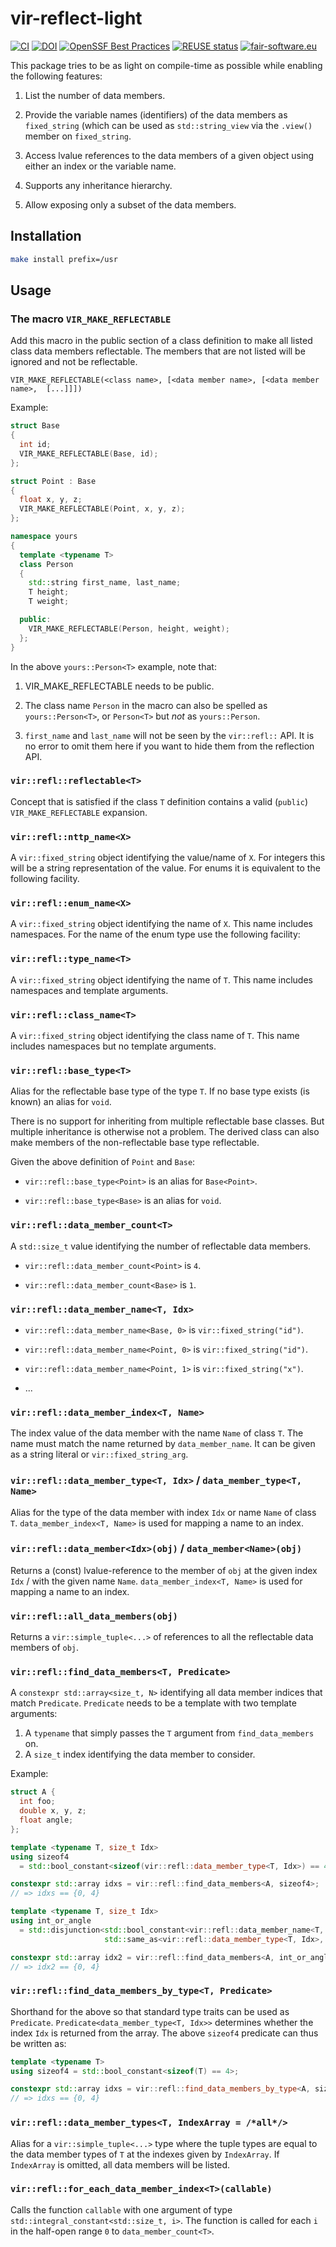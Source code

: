 # vir-reflect-light

[![CI](https://github.com/mattkretz/vir-reflect-light/actions/workflows/CI.yml/badge.svg)](https://github.com/mattkretz/vir-reflect-light/actions/workflows/CI.yml)
[![DOI](https://zenodo.org/badge/853507449.svg)](https://zenodo.org/doi/10.5281/zenodo.13762631)
[![OpenSSF Best Practices](https://www.bestpractices.dev/projects/9447/badge)](https://www.bestpractices.dev/projects/9447)
[![REUSE status](https://github.com/mattkretz/vir-reflect-light/actions/workflows/reuse.yml/badge.svg)](https://github.com/mattkretz/vir-reflect-light/actions/workflows/reuse.yml)
[![fair-software.eu](https://img.shields.io/badge/fair--software.eu-%E2%97%8F%20%20%E2%97%8F%20%20%E2%97%8B%20%20%E2%97%8F%20%20%E2%97%8F-yellow)](https://fair-software.eu)

This package tries to be as light on compile-time as possible while enabling 
the following features:

1. List the number of data members.

2. Provide the variable names (identifiers) of the data members as 
   `fixed_string` (which can be used as `std::string_view` via the `.view()` 
   member on `fixed_string`.

3. Access lvalue references to the data members of a given object using either 
   an index or the variable name.

4. Supports any inheritance hierarchy.

5. Allow exposing only a subset of the data members.

## Installation

```sh
make install prefix=/usr
```

## Usage

### The macro `VIR_MAKE_REFLECTABLE`

Add this macro in the public section of a class definition to make all listed 
class data members reflectable. The members that are not listed will be ignored 
and not be reflectable.

`VIR_MAKE_REFLECTABLE(<class name>, [<data member name>, [<data member name>, 
[...]]])`

Example:

```c++
struct Base
{
  int id;
  VIR_MAKE_REFLECTABLE(Base, id);
};

struct Point : Base
{
  float x, y, z;
  VIR_MAKE_REFLECTABLE(Point, x, y, z);
};

namespace yours
{
  template <typename T>
  class Person
  {
    std::string first_name, last_name;
    T height;
    T weight;

  public:
    VIR_MAKE_REFLECTABLE(Person, height, weight);
  };
}
```

In the above `yours::Person<T>` example, note that:

1. VIR_MAKE_REFLECTABLE needs to be public.

2. The class name `Person` in the macro can also be spelled as 
   `yours::Person<T>`, or `Person<T>` but *not* as `yours::Person`.

3. `first_name` and `last_name` will not be seen by the `vir::refl::` API. It 
   is no error to omit them here if you want to hide them from the reflection 
   API.

### `vir::refl::reflectable<T>`

Concept that is satisfied if the class `T` definition contains a valid 
(`public`) `VIR_MAKE_REFLECTABLE` expansion.

### `vir::refl::nttp_name<X>`

A `vir::fixed_string` object identifying the value/name of `X`. For integers 
this will be a string representation of the value. For enums it is equivalent 
to the following facility.

### `vir::refl::enum_name<X>`

A `vir::fixed_string` object identifying the name of `X`. This name includes 
namespaces. For the name of the enum type use the following facility:

### `vir::refl::type_name<T>`

A `vir::fixed_string` object identifying the name of `T`. This name includes 
namespaces and template arguments.

### `vir::refl::class_name<T>`

A `vir::fixed_string` object identifying the class name of `T`. This name 
includes namespaces but no template arguments.

### `vir::refl::base_type<T>`

Alias for the reflectable base type of the type `T`. If no base type exists (is 
known) an alias for `void`.

There is no support for inheriting from multiple reflectable base classes. But 
multiple inheritance is otherwise not a problem. The derived class can also 
make members of the non-reflectable base type reflectable.

Given the above definition of `Point` and `Base`:

- `vir::refl::base_type<Point>` is an alias for `Base<Point>`.

- `vir::refl::base_type<Base>` is an alias for `void`.

### `vir::refl::data_member_count<T>`

A `std::size_t` value identifying the number of reflectable data members.

- `vir::refl::data_member_count<Point>` is `4`.

- `vir::refl::data_member_count<Base>` is `1`.

### `vir::refl::data_member_name<T, Idx>`

- `vir::refl::data_member_name<Base, 0>` is `vir::fixed_string("id")`.

- `vir::refl::data_member_name<Point, 0>` is `vir::fixed_string("id")`.

- `vir::refl::data_member_name<Point, 1>` is `vir::fixed_string("x")`.

- ...

### `vir::refl::data_member_index<T, Name>`

The index value of the data member with the name `Name` of class `T`.
The name must match the name returned by `data_member_name`. It can be given as 
a string literal or `vir::fixed_string_arg`.

### `vir::refl::data_member_type<T, Idx>` / `data_member_type<T, Name>`

Alias for the type of the data member with index `Idx` or name `Name` of class 
`T`. `data_member_index<T, Name>` is used for mapping a name to an index.

### `vir::refl::data_member<Idx>(obj)` / `data_member<Name>(obj)`

Returns a (const) lvalue-reference to the member of `obj` at the given index 
`Idx` / with the given name `Name`. `data_member_index<T, Name>` is used for 
mapping a name to an index.

### `vir::refl::all_data_members(obj)`

Returns a `vir::simple_tuple<...>` of references to all the reflectable data 
members of `obj`.

### `vir::refl::find_data_members<T, Predicate>`

A `constexpr std::array<size_t, N>` identifying all data member indices that 
match `Predicate`. `Predicate` needs to be a template with two template 
arguments:

1. A `typename` that simply passes the `T` argument from `find_data_members` 
   on.
2. A `size_t` index identifying the data member to consider.

Example:

```c++
struct A {
  int foo;
  double x, y, z;
  float angle;
};

template <typename T, size_t Idx>
using sizeof4
  = std::bool_constant<sizeof(vir::refl::data_member_type<T, Idx>) == 4>;

constexpr std::array idxs = vir::refl::find_data_members<A, sizeof4>;
// => idxs == {0, 4}

template <typename T, size_t Idx>
using int_or_angle
  = std::disjunction<std::bool_constant<vir::refl::data_member_name<T, Idx> == "angle">,
                     std::same_as<vir::refl::data_member_type<T, Idx>, int>>;

constexpr std::array idx2 = vir::refl::find_data_members<A, int_or_angle>;
// => idx2 == {0, 4}
```

### `vir::refl::find_data_members_by_type<T, Predicate>`

Shorthand for the above so that standard type traits can be used as 
`Predicate`. `Predicate<data_member_type<T, Idx>>` determines whether the index 
`Idx` is returned from the array. The above `sizeof4` predicate can thus be 
written as:

```c++
template <typename T>
using sizeof4 = std::bool_constant<sizeof(T) == 4>;

constexpr std::array idxs = vir::refl::find_data_members_by_type<A, sizeof4>;
// => idxs == {0, 4}
```

### `vir::refl::data_member_types<T, IndexArray = /*all*/>`

Alias for a `vir::simple_tuple<...>` type where the tuple types are equal to 
the data member types of `T` at the indexes given by `IndexArray`. If 
`IndexArray` is omitted, all data members will be listed.

### `vir::refl::for_each_data_member_index<T>(callable)`

Calls the function `callable` with one argument of type 
`std::integral_constant<std::size_t, i>`. The function is called for each `i` 
in the half-open range `0` to `data_member_count<T>`.
